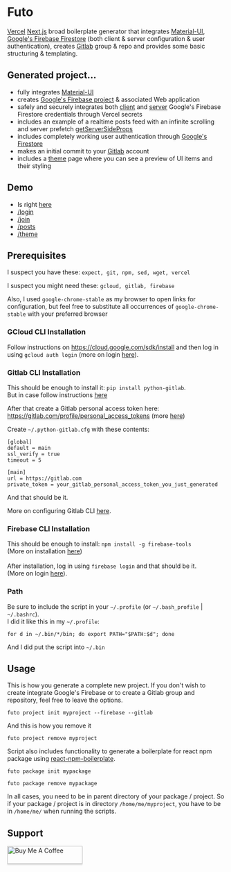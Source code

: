 # Futo

[Vercel](https://github.com/vercel/vercel) [Next.js](https://github.com/vercel/next.js/) broad boilerplate generator that integrates [Material-UI](https://github.com/mui-org/material-ui), [Google's Firebase Firestore](https://firebase.google.com) (both client & server configuration & user authentication), creates [Gitlab](https://gitlab.com) group & repo and provides some basic structuring & templating.

## Generated project...

- fully integrates [Material-UI](https://github.com/mui-org/material-ui/tree/master/examples/nextjs)
- creates [Google's Firebase project](https://firebase.google.com/) & associated Web application
- safely and securely integrates both [client](https://firebase.google.com/docs/firestore/quickstart) and [server](https://firebase.google.com/docs/admin/setup) Google's Firebase Firestore credentials through Vercel secrets
- includes an example of a realtime posts feed with an infinite scrolling and server prefetch [getServerSideProps](https://nextjs.org/docs/basic-features/data-fetching)
- includes completely working user authentication through [Google's Firestore](https://firebase.google.com)
- makes an initial commit to your [Gitlab](https://gitlab.com) account
- includes a [theme](https://test-omega-mocha.vercel.app/theme.js) page where you can see a preview of UI items and their styling

## Demo

- Is right [here](https://test-omega-mocha.vercel.app/)
- [/login](https://test-omega-mocha.vercel.app/login)
- [/join](https://test-omega-mocha.vercel.app/join)
- [/posts](https://test-omega-mocha.vercel.app/posts)
- [/theme](https://test-omega-mocha.vercel.app/theme)

## Prerequisites

I suspect you have these: `expect, git, npm, sed, wget, vercel`  

I suspect you might need these: `gcloud, gitlab, firebase`  

Also, I used `google-chrome-stable` as my browser to open links for configuration, but feel free to substitute all occurrences of `google-chrome-stable` with your preferred browser

### GCloud CLI Installation

Follow instructions on https://cloud.google.com/sdk/install and then log in using `gcloud auth login` (more on login [here](https://cloud.google.com/sdk/gcloud/reference/auth/login)).

### Gitlab CLI Installation

This should be enough to install it: `pip install python-gitlab`.  
But in case follow instructions [here](https://python-gitlab.readthedocs.io/en/stable/install.html)  

After that create a Gitlab personal access token here: https://gitlab.com/profile/personal_access_tokens (more [here](https://docs.gitlab.com/ee/user/profile/personal_access_tokens.html))  

Create `~/.python-gitlab.cfg` with these contents:

```
[global]
default = main
ssl_verify = true
timeout = 5

[main]
url = https://gitlab.com
private_token = your_gitlab_personal_access_token_you_just_generated
```

And that should be it.  

More on configuring Gitlab CLI [here](https://python-gitlab.readthedocs.io/en/stable/cli.html#configuration).

### Firebase CLI Installation

This should be enough to install: `npm install -g firebase-tools`\
(More on installation [here](https://firebase.google.com/docs/cli#windows-npm))\
\
After installation, log in using `firebase login` and that should be it.\
(More on login [here](https://firebase.google.com/docs/cli#sign-in-and-test-cli)).

### Path

Be sure to include the script in your `~/.profile` (or `~/.bash_profile` | `~/.bashrc`).\
I did it like this in my `~/.profile`:

```
for d in ~/.bin/*/bin; do export PATH="$PATH:$d"; done
```

And I did put the script into `~/.bin`

## Usage

This is how you generate a complete new project. If you don't wish to create integrate Google's Firebase or to create a Gitlab group and repository, feel free to leave the options.

```
futo project init myproject --firebase --gitlab
```

And this is how you remove it

```
futo project remove myproject
```

Script also includes functionality to generate a boilerplate for react npm package using [react-npm-boilerplate](https://github.com/optimista/react-npm-boilerplate).

```
futo package init mypackage
```

```
futo package remove mypackage
````

In all cases, you need to be in parent directory of your package / project. So if your package / project is in directory `/home/me/myproject`, you have to be in `/home/me/` when running the scripts.

## Support

<a href="https://www.buymeacoffee.com/optimista" target="_blank"><img src="https://www.buymeacoffee.com/assets/img/custom_images/orange_img.png" alt="Buy Me A Coffee" style="height: 41px !important;width: 174px !important;box-shadow: 0px 3px 2px 0px rgba(190, 190, 190, 0.5) !important;-webkit-box-shadow: 0px 3px 2px 0px rgba(190, 190, 190, 0.5) !important;" ></a>
